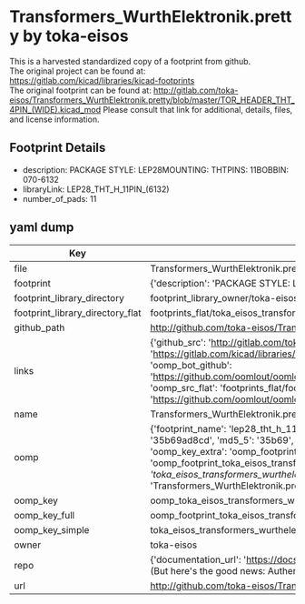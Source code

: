 # Transformers_WurthElektronik.pretty by toka-eisos  
This is a harvested standardized copy of a footprint from github.  
The original project can be found at:  
https://gitlab.com/kicad/libraries/kicad-footprints  
The original footprint can be found at:
http://gitlab.com/toka-eisos/Transformers_WurthElektronik.pretty/blob/master/TOR_HEADER_THT_4PIN_(WIDE).kicad_mod
Please consult that link for additional, details, files, and license information.  
## Footprint Details
* description: PACKAGE STYLE: LEP28MOUNTING: THTPINS: 11BOBBIN: 070-6132  
* libraryLink: LEP28_THT_H_11PIN_(6132)  
* number_of_pads: 11  
## yaml dump  
| Key | Value |  
| --- | --- |  
| file | Transformers_WurthElektronik.pretty/LEP28_THT_H_11PIN_(6132).kicad_mod |  
| footprint | {'description': 'PACKAGE STYLE: LEP28MOUNTING: THTPINS: 11BOBBIN: 070-6132', 'libraryLink': 'LEP28_THT_H_11PIN_(6132)', 'number_of_pads': 11} |  
| footprint_library_directory | footprint_library_owner/toka-eisos_Transformers_WurthElektronik.pretty |  
| footprint_library_directory_flat | footprints_flat/toka_eisos_transformers_wurthelektronik_lep28_tht_h_11pin_(6132)/working |  
| github_path | http://github.com/toka-eisos/Transformers_WurthElektronik.pretty/blob/master/LEP28_THT_H_11PIN_(6132).kicad_mod |  
| links | {'github_src': 'http://gitlab.com/toka-eisos/Transformers_WurthElektronik.pretty/blob/master/TOR_HEADER_THT_4PIN_(WIDE).kicad_mod', 'github_src_repo': 'https://gitlab.com/kicad/libraries/kicad-footprints', 'oomp_bot': 'footprints/toka_eisos_transformers_wurthelektronik_lep28_tht_h_11pin_(6132)/working', 'oomp_bot_github': 'https://github.com/oomlout/oomlout_oomp_footprint_bot/tree/main/footprints/toka_eisos_transformers_wurthelektronik_lep28_tht_h_11pin_(6132)/working', 'oomp_src_flat': 'footprints_flat/footprints_flat/toka_eisos_transformers_wurthelektronik_lep28_tht_h_11pin_(6132)/working', 'oomp_src_flat_github': 'https://github.com/oomlout/oomlout_oomp_footprint_src/tree/main/footprints_flat/toka_eisos_transformers_wurthelektronik_lep28_tht_h_11pin_(6132)/working'} |  
| name | Transformers_WurthElektronik.pretty |  
| oomp | {'footprint_name': 'lep28_tht_h_11pin_(6132)', 'library_name': 'transformers_wurthelektronik', 'md5': '35b69ad8cd44a595d71463ada46608fa', 'md5_10': '35b69ad8cd', 'md5_5': '35b69', 'md5_6': '35b69a', 'oomp_key': 'oomp_toka_eisos_transformers_wurthelektronik_lep28_tht_h_11pin_(6132)', 'oomp_key_extra': 'oomp_footprint_toka_eisos_transformers_wurthelektronik_lep28_tht_h_11pin_(6132)', 'oomp_key_full': 'oomp_footprint_toka_eisos_transformers_wurthelektronik_lep28_tht_h_11pin_(6132)_35b69a', 'oomp_key_simple': 'toka_eisos_transformers_wurthelektronik_lep28_tht_h_11pin_(6132)', 'original_filename': 'Transformers_WurthElektronik.pretty/LEP28_THT_H_11PIN_(6132).kicad_mod', 'owner_name': 'toka_eisos'} |  
| oomp_key | oomp_toka_eisos_transformers_wurthelektronik_lep28_tht_h_11pin_(6132) |  
| oomp_key_full | oomp_footprint_toka_eisos_transformers_wurthelektronik_lep28_tht_h_11pin_(6132) |  
| oomp_key_simple | toka_eisos_transformers_wurthelektronik_lep28_tht_h_11pin_(6132) |  
| owner | toka-eisos |  
| repo | {'documentation_url': 'https://docs.github.com/rest/overview/resources-in-the-rest-api#rate-limiting', 'message': "API rate limit exceeded for 84.66.173.59. (But here's the good news: Authenticated requests get a higher rate limit. Check out the documentation for more details.)"} |  
| url | http://github.com/toka-eisos/Transformers_WurthElektronik.pretty |  

